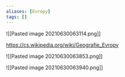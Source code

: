 ```yaml
---
aliases: [Evropy]
tags: []
---
```

![[Pasted image 20210630063114.png]]

https://cs.wikipedia.org/wiki/Geografie_Evropy

![[Pasted image 20210630063853.png]]

![[Pasted image 20210630063940.png]]
